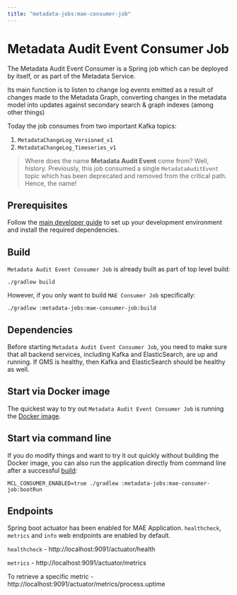 ```yaml
---
title: "metadata-jobs:mae-consumer-job"
---
```


# Metadata Audit Event Consumer Job

The Metadata Audit Event Consumer is a Spring job which can be deployed by itself, or as part of the Metadata Service.

Its main function is to listen to change log events emitted as a result of changes made to the Metadata Graph, converting changes in the metadata model into updates
against secondary search & graph indexes (among other things)

Today the job consumes from two important Kafka topics:

1. `MetadataChangeLog_Versioned_v1`
2. `MetadataChangeLog_Timeseries_v1`

> Where does the name **Metadata Audit Event** come from? Well, history. Previously, this job consumed
> a single `MetadataAuditEvent` topic which has been deprecated and removed from the critical path. Hence, the name!

## Prerequisites

Follow the [main developer guide](../../docs/developers.md) to set up your development environment and install the required dependencies.

## Build

`Metadata Audit Event Consumer Job` is already built as part of top level build:

```shell
./gradlew build
```

However, if you only want to build `MAE Consumer Job` specifically:

```shell
./gradlew :metadata-jobs:mae-consumer-job:build
```

## Dependencies

Before starting `Metadata Audit Event Consumer Job`, you need to make sure that all backend services, including Kafka and ElasticSearch, are up and running. If GMS is healthy, then Kafka and ElasticSearch should be healthy as well.

## Start via Docker image

The quickest way to try out `Metadata Audit Event Consumer Job` is running the [Docker image](../../docker/datahub-mae-consumer).

## Start via command line

If you do modify things and want to try it out quickly without building the Docker image, you can also run
the application directly from command line after a successful [build](#build):

```shell
MCL_CONSUMER_ENABLED=true ./gradlew :metadata-jobs:mae-consumer-job:bootRun
```

## Endpoints

Spring boot actuator has been enabled for MAE Application.
`healthcheck`, `metrics` and `info` web endpoints are enabled by default.

`healthcheck` - http://localhost:9091/actuator/health

`metrics` - http://localhost:9091/actuator/metrics

To retrieve a specific metric - http://localhost:9091/actuator/metrics/process.uptime
